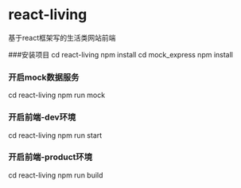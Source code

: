 # react-living
基于react框架写的生活类网站前端

###安装项目
cd react-living
npm install
cd mock_express
npm install

### 开启mock数据服务
cd react-living
npm run mock

### 开启前端-dev环境
cd react-living
npm run start 

### 开启前端-product环境
cd react-living
npm run build

